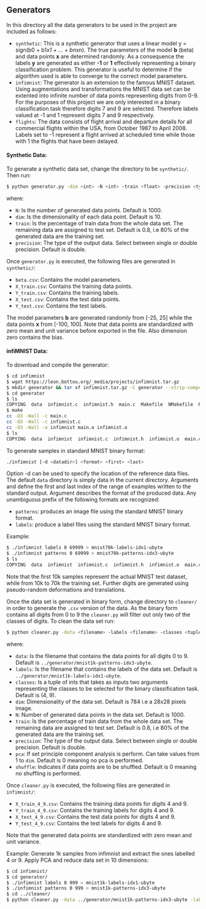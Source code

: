 ## Generators
In this directory all the data generators to be used in the project are included as follows:
- `synthetic`: This is a synthetic generator that uses a linear model y = sign(b0 + b1*x1 + ... + bn*xn). The true parameters of the model **b** (beta) and data points **x** are determined randomly. As a consequence the labels **y** are generated as either **-1** or **1** effectively representing a binary classification problem. This generator is useful to determine if the algorithm used is able to converge to the correct model parameters.
- `infimnist`: The generator is an extension to the famous MNIST dataset. Using augmentations and transformations the MNIST data set can be extented into infinite number of data points representing digits from 0-9. For the purposes of this project we are only interested in a binary classification task therefore digits 7 and 9 are selected. Therefore labels valued at -1 and 1 represent digits 7 and 9 respectively.
- `flights`: The data consists of flight arrival and departure details for all commercial flights within the USA, from October 1987 to April 2008. Labels set to -1 represent a flight arrived at scheduled time while those with 1 the flights that have been delayed.

#### Synthetic Data:
To generate a synthetic data set, change the directory to be `synthetic/`. Then run:
```sh
$ python generator.py -dim <int> -N <int> -train <float> -precision <type>
```
where:
- `N`: Is the number of generated data points. Default is 1000.
- `dim`: Is the dimensionality of each data point. Default is 10.
- `train`: Is the percentage of train data from the whole data set. The remaining data are assigned to test set. Default is 0.8, i.e 80% of the generated data are the training set.
- `precision`: The type of the output data. Select between single or double precision. Default is double.

Once `generator.py` is executed, the following files are generated in `synthetic/`:
- `beta.csv`: Contains the model parameters.
- `X_train.csv`: Contains the training data points.
- `Y_train.csv`: Contains the training labels.
- `X_test.csv`: Contains the test data points.
- `Y_test.csv`: Contains the test labels.

The model parameters **b** are generated randomly from [-25, 25] while the data points **x** from [-100, 100]. Note that data points are standardized with zero mean and unit variance before exported in the file. Also dimension zero contains the bias.

#### infiMNIST Data:
To download and compile the generator:
```sh
$ cd infimnist
$ wget https://leon.bottou.org/_media/projects/infimnist.tar.gz
$ mkdir generator && tar xf infimnist.tar.gz -C generator --strip-components 1
$ cd generator
$ ls
COPYING  data  infimnist.c  infimnist.h  main.c  Makefile  NMakefile  README
$ make
cc -O3 -Wall -c main.c
cc -O3 -Wall -c infimnist.c
cc -O3 -Wall -o infimnist main.o infimnist.o
$ ls
COPYING  data  infimnist  infimnist.c  infimnist.h  infimnist.o  main.c  main.o  Makefile  NMakefile  README
```

To generate samples in standard MNIST binary format:
```sh
./infimnist [-d <datadir>] <format> <first> <last>
```
Option -d <datadir> can be used to specify the location of the reference data files. The default `data` directory is simply data in the current directory. Arguments <first> and <last> define the first and last index of the range of examples written to the standard output. Argument <format> describes the format of the produced data. Any unambiguous prefix of the following formats are recognized:
- `patterns`: produces an image file using the standard MNIST binary format.
- `labels`: produce a label files using the standard MNIST binary format.

Example:
```sh
$ ./infimnist labels 0 69999 > mnist70k-labels-idx1-ubyte
$ ./infimnist patterns 0 69999 > mnist70k-patterns-idx3-ubyte
$ ls
COPYING  data  infimnist  infimnist.c  infimnist.h  infimnist.o  main.c  main.o  Makefile  mnist70k-labels-idx1-ubyte  mnist70k-patterns-idx3-ubyte  NMakefile  README
```
Note that the first 10k samples represent the actual MNIST test dataset, while from 10k to 70k the training set. Further digits are generated using pseudo-random deformations and translations.

Once the data set is generated in binary form, change directory to `cleaner/` in order to generate the `.csv` version of the data. As the binary form contains all digits from 0 to 9 the `cleaner.py` will filter out only two of the classes of digits. To clean the data set run:
```sh
$ python cleaner.py -data <filename> -labels <filename> -classes <tuple> -dim <int> -N <int> -train <float> -precision <type> -pca <int> -shuffle <int>
```
where:
- `data`: Is the filename that contains the data points for all digits 0 to 9. Default is `../generator/mnist1k-patterns-idx3-ubyte`.
- `labels`: Is the filename that contains the labels of the data set. Default is `../generator/mnist1k-labels-idx1-ubyte`.
- `classes`: Is a tuple of ints that takes as inputs two arguments representing the classes to be selected for the binary classification task. Default is (4, 9).
- `dim`: Dimensionality of the data set. Default is 784 i.e a 28x28 pixels image.
- `N`: Number of generated data points in the data set. Default is 1000.
- `train`: Is the percentage of train data from the whole data set. The remaining data are assigned to test set. Default is 0.8, i.e 80% of the generated data are the training set.
- `precision`: The type of the output data. Select between single or double precision. Default is double.
- `pca`: If set principle component analysis is perform. Can take values from 1 to `dim`. Default is 0 meaning no pca is performed.
- `shuffle`: Indicates if data points are to be shuffled. Default is 0 meaning no shuffling is performed.


Once `cleaner.py` is executed, the following files are generated in `infimnist/`:
- `X_train_4_9.csv`: Contains the training data points for digits 4 and 9.
- `Y_train_4_9.csv`: Contains the training labels for digits 4 and 9.
- `X_test_4_9.csv`: Contains the test data points for digits 4 and 9.
- `Y_test_4_9.csv`: Contains the test labels for digits 4 and 9.

Note that the generated data points are standardized with zero mean and unit variance.

Example:
Generate 1k samples from infimnist and extract the ones labelled 4 or 9. Apply PCA and reduce data set in 10 dimensions:
```sh
$ cd infimnist/
$ cd generator/
$ ./infimnist labels 0 999 > mnist1k-labels-idx1-ubyte
$ ./infimnist patterns 0 999 > mnist1k-patterns-idx3-ubyte
$ cd ../cleaner/
$ python cleaner.py -data ../generator/mnist1k-patterns-idx3-ubyte -labels ../generator/mnist1k-labels-idx1-ubyte -classes 4 9 -dim 784 -N 1000 -train 0.8 -precision double -pca 10 -shuffle 1
```

